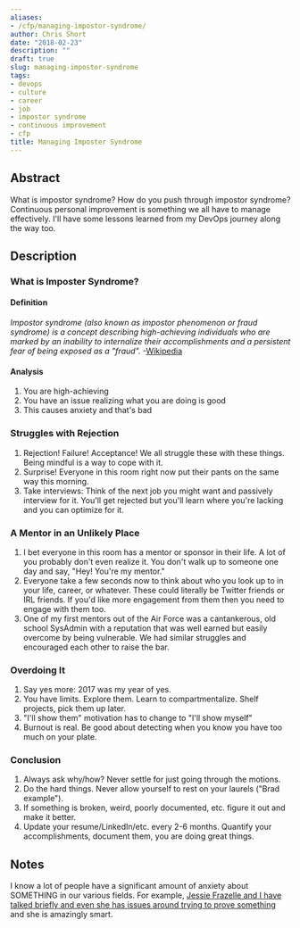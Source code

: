 ```yaml
---
aliases:
- /cfp/managing-impostor-syndrome/
author: Chris Short
date: "2018-02-23"
description: ""
draft: true
slug: managing-impostor-syndrome
tags:
- devops
- culture
- career
- job
- impostor syndrome
- continuous improvement
- cfp
title: Managing Imposter Syndrome
---
```


## Abstract

What is impostor syndrome? How do you push through impostor syndrome? Continuous personal improvement is something we all have to manage effectively. I'll have some lessons learned from my DevOps journey along the way too.

## Description

### What is Imposter Syndrome?

#### Definition

*Impostor syndrome (also known as impostor phenomenon or fraud syndrome) is a concept describing high-achieving individuals who are marked by an inability to internalize their accomplishments and a persistent fear of being exposed as a "fraud".* -[Wikipedia](https://en.wikipedia.org/wiki/Impostor_syndrome)

#### Analysis

1. You are high-achieving
2. You have an issue realizing what you are doing is good
3. This causes anxiety and that's bad

### Struggles with Rejection

1. Rejection! Failure! Acceptance! We all struggle these with these things. Being mindful is a way to cope with it.
2. Surprise! Everyone in this room right now put their pants on the same way this morning.
3. Take interviews: Think of the next job you might want and passively interview for it. You'll get rejected but you'll learn where you're lacking and you can optimize for it.

### A Mentor in an Unlikely Place

1. I bet everyone in this room has a mentor or sponsor in their life. A lot of you probably don't even realize it. You don't walk up to someone one day and say, "Hey! You're my mentor."
2. Everyone take a few seconds now to think about who you look up to in your life, career, or whatever. These could literally be Twitter friends or IRL friends. If you'd like more engagement from them then you need to engage with them too.
3. One of my first mentors out of the Air Force was a cantankerous, old school SysAdmin with a reputation that was well earned but easily overcome by being vulnerable. We had similar struggles and encouraged each other to raise the bar.

### Overdoing It

1. Say yes more: 2017 was my year of yes.
2. You have limits. Explore them. Learn to compartmentalize. Shelf projects, pick them up later.
3. "I'll show them" motivation has to change to "I'll show myself"
4. Burnout is real. Be good about detecting when you know you have too much on your plate.

### Conclusion

1. Always ask why/how? Never settle for just going through the motions.
2. Do the hard things. Never allow yourself to rest on your laurels ("Brad example").
3. If something is broken, weird, poorly documented, etc. figure it out and make it better.
4. Update your resume/LinkedIn/etc. every 2-6 months. Quantify your accomplishments, document them, you are doing great things.

## Notes

I know a lot of people have a significant amount of anxiety about SOMETHING in our various fields. For example, [Jessie Frazelle and I have talked briefly and even she has issues around trying to prove something](https://twitter.com/Caelestisca/status/823723771743891456) and she is amazingly smart.